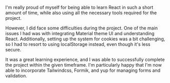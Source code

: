I'm really proud of myself for being able to learn React in such a short amount of time, while also using all the necessary tools required for the project.

However, I did face some difficulties during the project. One of the main issues I had was with integrating Material theme UI and understanding React. Additionally, setting up the system for cookies was a bit challenging, so I had to resort to using localStorage instead, even though it's less secure.

It was a great learning experience, and I was able to successfully complete the project within the given timeframe. I'm particularly happy that I'm now able to incorporate Tailwindcss, Formik, and yup for managing forms and validation.